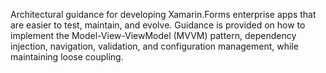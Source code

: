 Architectural guidance for developing Xamarin.Forms enterprise apps that are easier to test, maintain, and evolve. Guidance is provided on how to implement the Model-View-ViewModel (MVVM) pattern, dependency injection, navigation, validation, and configuration management, while maintaining loose coupling. 
